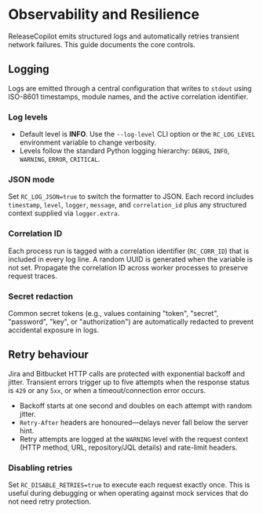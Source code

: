 # Observability and Resilience

ReleaseCopilot emits structured logs and automatically retries transient
network failures. This guide documents the core controls.

## Logging

Logs are emitted through a central configuration that writes to `stdout` using
ISO-8601 timestamps, module names, and the active correlation identifier.

### Log levels

* Default level is **INFO**. Use the `--log-level` CLI option or the
  `RC_LOG_LEVEL` environment variable to change verbosity.
* Levels follow the standard Python logging hierarchy:
  `DEBUG`, `INFO`, `WARNING`, `ERROR`, `CRITICAL`.

### JSON mode

Set `RC_LOG_JSON=true` to switch the formatter to JSON. Each record includes
`timestamp`, `level`, `logger`, `message`, and `correlation_id` plus any
structured context supplied via `logger.extra`.

### Correlation ID

Each process run is tagged with a correlation identifier (`RC_CORR_ID`) that is
included in every log line. A random UUID is generated when the variable is not
set. Propagate the correlation ID across worker processes to preserve request
traces.

### Secret redaction

Common secret tokens (e.g., values containing "token", "secret", "password",
"key", or "authorization") are automatically redacted to prevent accidental
exposure in logs.

## Retry behaviour

Jira and Bitbucket HTTP calls are protected with exponential backoff and
jitter. Transient errors trigger up to five attempts when the response status
is `429` or any `5xx`, or when a timeout/connection error occurs.

* Backoff starts at one second and doubles on each attempt with random jitter.
* `Retry-After` headers are honoured—delays never fall below the server hint.
* Retry attempts are logged at the `WARNING` level with the request context
  (HTTP method, URL, repository/JQL details) and rate-limit headers.

### Disabling retries

Set `RC_DISABLE_RETRIES=true` to execute each request exactly once. This is
useful during debugging or when operating against mock services that do not
need retry protection.
